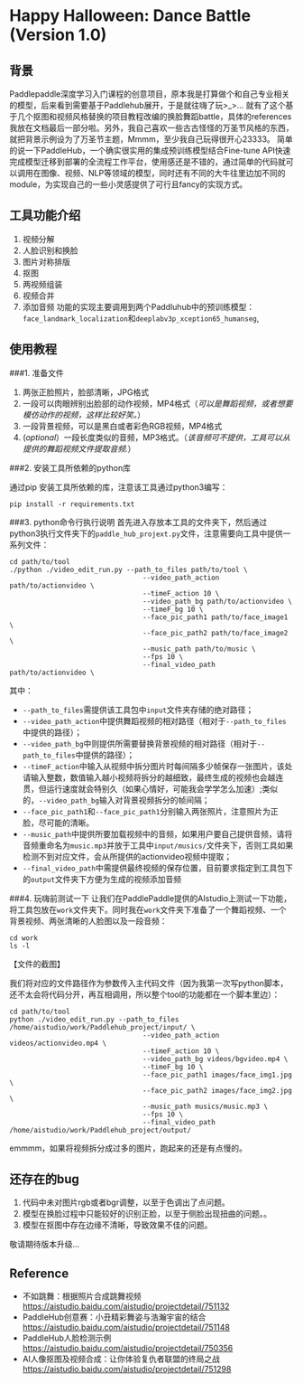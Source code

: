 # Happy Halloween: Dance Battle (Version 1.0)
## 背景
Paddlepaddle深度学习入门课程的创意项目，原本我是打算做个和自己专业相关的模型，后来看到需要基于Paddlehub展开，于是就往嗨了玩>_>... 就有了这个基于几个抠图和视频风格替换的项目教程改编的换脸舞蹈battle，具体的references我放在文档最后一部分啦。另外，我自己喜欢一些古古怪怪的万圣节风格的东西，就把背景示例设为了万圣节主题，Mmmm，至少我自己玩得很开心23333。
简单的说一下PaddleHub，一个确实很实用的集成预训练模型结合Fine-tune API快速完成模型迁移到部署的全流程工作平台，使用感还是不错的，通过简单的代码就可以调用在图像、视频、NLP等领域的模型，同时还有不同的大牛往里边加不同的module，为实现自己的一些小灵感提供了可行且fancy的实现方式。

## 工具功能介绍

1) 视频分解
2) 人脸识别和换脸
3) 图片对称排版
4) 抠图
5) 两视频组装
6) 视频合并
7) 添加音频
功能的实现主要调用到两个Paddluhub中的预训练模型：`face_landmark_localization`和`deeplabv3p_xception65_humanseg`,

## 使用教程

###1. 准备文件
1. 两张正脸照片，脸部清晰，JPG格式
2. 一段可以肉眼辨别出脸部的动作视频，MP4格式（*可以是舞蹈视频，或者想要模仿动作的视频，这样比较好笑。*）
3. 一段背景视频，可以是黑白或者彩色RGB视频，MP4格式
4. (*optional*）一段长度类似的音频，MP3格式。（*该音频可不提供，工具可以从提供的舞蹈视频文件提取音频.*）

###2. 安装工具所依赖的python库

通过pip 安装工具所依赖的库，注意该工具通过python3编写：

```shell
pip install -r requirements.txt
```

###3. python命令行执行说明
首先进入存放本工具的文件夹下，然后通过python3执行文件夹下的`paddle_hub_projext.py`文件，注意需要向工具中提供一系列文件：
```shell
cd path/to/tool
./python ./video_edit_run.py --path_to_files path/to/tool \
                                 --video_path_action path/to/actionvideo \
                                 --timeF_action 10 \
                                 --video_path_bg path/to/actionvideo \
                                 --timeF_bg 10 \
                                 --face_pic_path1 path/to/face_image1 \
                                 --face_pic_path2 path/to/face_image2 \
                                 --music_path path/to/music \
                                 --fps 10 \
                                 --final_video_path path/to/actionvideo \
```
其中：
* `--path_to_files`需提供该工具包中`input`文件夹存储的绝对路径；
* `--video_path_action`中提供舞蹈视频的相对路径（相对于`--path_to_files`中提供的路径）；
* `--video_path_bg`中则提供所需要替换背景视频的相对路径（相对于`--path_to_files`中提供的路径）；
* `--timeF_action`中输入从视频中拆分图片时每间隔多少帧保存一张图片，该处请输入整数，数值输入越小视频将拆分的越细致，最终生成的视频也会越连贯，但运行速度就会特别久（如果心情好，可能我会学学怎么加速）;类似的，`--video_path_bg`输入对背景视频拆分的帧间隔；
* `--face_pic_path1`和`--face_pic_path1`分别输入两张照片，注意照片为正脸，尽可能的清晰。
* `--music_path`中提供所要加载视频中的音频，如果用户要自己提供音频，请将音频重命名为`music.mp3`并放于工具中`input/musics/`文件夹下，否则工具如果检测不到对应文件，会从所提供的actionvideo视频中提取；
* `--final_video_path`中需提供最终视频的保存位置，目前要求指定到工具包下的`output`文件夹下方便为生成的视频添加音频

###4. 玩嗨前测试一下
让我们在PaddlePaddle提供的AIstudio上测试一下功能，将工具包放在`work`文件夹下。同时我在`work`文件夹下准备了一个舞蹈视频、一个背景视频、两张清晰的人脸图以及一段音频：

```shell
cd work
ls -l
```
【文件的截图】

我们将对应的文件路径作为参数传入主代码文件（因为我第一次写python脚本，还不太会将代码分开，再互相调用，所以整个tool的功能都在一个脚本里边）：
```shell
cd path/to/tool
python ./video_edit_run.py --path_to_files /home/aistudio/work/Paddlehub_project/input/ \
                                 --video_path_action videos/actionvideo.mp4 \
                                 --timeF_action 10 \
                                 --video_path_bg videos/bgvideo.mp4 \
                                 --timeF_bg 10 \
                                 --face_pic_path1 images/face_img1.jpg \
                                 --face_pic_path2 images/face_img2.jpg \
                                 --music_path musics/music.mp3 \
                                 --fps 10 \
                                 --final_video_path /home/aistudio/work/Paddlehub_project/output/
```

emmmm，如果将视频拆分成过多的图片，跑起来的还是有点慢的。


## 还存在的bug
1. 代码中未对图片rgb或者bgr调整，以至于色调出了点问题。
2. 模型在换脸过程中只能较好的识别正脸，以至于侧脸出现扭曲的问题。。
3. 模型在抠图中存在边缘不清晰，导致效果不佳的问题。
 
  敬请期待版本升级...

## Reference
* 不如跳舞：根据照片合成跳舞视频 https://aistudio.baidu.com/aistudio/projectdetail/751132
* PaddleHub创意赛：小丑精彩舞姿与浩瀚宇宙的结合 https://aistudio.baidu.com/aistudio/projectdetail/751148
* PaddleHub人脸检测示例 https://aistudio.baidu.com/aistudio/projectdetail/750356
* AI人像抠图及视频合成：让你体验复仇者联盟的终局之战 https://aistudio.baidu.com/aistudio/projectdetail/751298